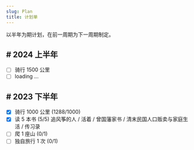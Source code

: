 ```yaml
---
slug: Plan
title: 计划单
---
```


以半年为期计划，在前一周期为下一周期制定。

## # 2024 上半年

- [ ] 骑行 1500 公里
- [ ] loading ...

## # 2023 下半年

- [x] 骑行 1000 公里 (1288/1000)
- [x] 读 5 本书 (5/5) 追风筝的人 / 活着 / 曾国藩家书 / 清末民国人口贩卖与家庭生活 / 传习录
- [ ] 爬 1 座山 (0/1)
- [ ] 独自旅行 1 次 (0/1)